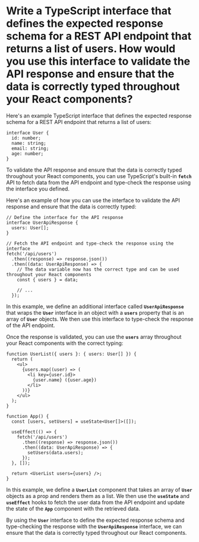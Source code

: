 # Write a TypeScript interface that defines the expected response schema for a REST API endpoint that returns a list of users. How would you use this interface to validate the API response and ensure that the data is correctly typed throughout your React components?

Here's an example TypeScript interface that defines the expected response schema for a REST API endpoint that returns a list of users:

```tsx
interface User {
  id: number;
  name: string;
  email: string;
  age: number;
}
```

To validate the API response and ensure that the data is correctly typed throughout your React components, you can use TypeScript's built-in **`fetch`** API to fetch data from the API endpoint and type-check the response using the interface you defined.

Here's an example of how you can use the interface to validate the API response and ensure that the data is correctly typed:

```tsx
// Define the interface for the API response
interface UserApiResponse {
  users: User[];
}

// Fetch the API endpoint and type-check the response using the interface
fetch('/api/users')
  .then((response) => response.json())
  .then((data: UserApiResponse) => {
    // The data variable now has the correct type and can be used throughout your React components
    const { users } = data;

    // ...
  });
```

In this example, we define an additional interface called **`UserApiResponse`** that wraps the **`User`** interface in an object with a **`users`** property that is an array of **`User`** objects. We then use this interface to type-check the response of the API endpoint.

Once the response is validated, you can use the **`users`** array throughout your React components with the correct typing:

```tsx
function UserList({ users }: { users: User[] }) {
  return (
    <ul>
      {users.map((user) => (
        <li key={user.id}>
          {user.name} ({user.age})
        </li>
      ))}
    </ul>
  );
}

function App() {
  const [users, setUsers] = useState<User[]>([]);

  useEffect(() => {
    fetch('/api/users')
      .then((response) => response.json())
      .then((data: UserApiResponse) => {
        setUsers(data.users);
      });
  }, []);

  return <UserList users={users} />;
}
```

In this example, we define a **`UserList`** component that takes an array of **`User`** objects as a prop and renders them as a list. We then use the **`useState`** and **`useEffect`** hooks to fetch the user data from the API endpoint and update the state of the **`App`** component with the retrieved data.

By using the **`User`** interface to define the expected response schema and type-checking the response with the **`UserApiResponse`** interface, we can ensure that the data is correctly typed throughout our React components.